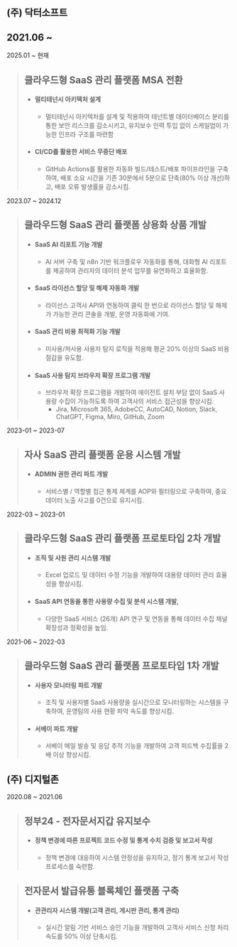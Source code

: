 ## (주) 닥터소프트
## 2021.06 ~

2025.01 ~ 현재
> ## 클라우드형 SaaS 관리 플랫폼 MSA 전환
> * #### 멀티테넌시 아키텍처 설계
>   * 멀티테넌시 아키텍처를 설계 및 적용하여 테넌트별 데이터베이스 분리를 통한 보안 리스크를 감소시키고, 유지보수 인력 투입 없이 스케일업이 가능한 인프라 구조를 마련함
> * #### CI/CD를 활용한 서비스 무중단 배포
>   * GitHub Actions를 활용한 자동화 빌드/테스트/배포 파이프라인을 구축하여, 배포 소요 시간을 기존 30분에서 5분으로 단축(80% 이상 개선)하고, 배포 오류 발생률을 감소시킴.

2023.07 ~ 2024.12
> ## 클라우드형 SaaS 관리 플랫폼 상용화 상품 개발
> * #### SaaS AI 리포트 기능 개발
>   * AI 서버 구축 및 n8n 기반 워크플로우 자동화를 통해, 대화형 AI 리포트를 제공하여 관리자의 데이터 분석 업무를 유연화하고 효율화함.
> * #### SaaS 라이선스 할당 및 해제 자동화 개발
>   * 라이선스 고객사 API와 연동하여 클릭 한 번으로 라이선스 할당 및 해제가 가능한 관리 콘솔을 개발, 운영 자동화에 기여.
> * #### SaaS 관리 비용 최적화 기능 개발
>   * 미사용/저사용 사용자 탐지 로직을 적용해 평균 20% 이상의 SaaS 비용 절감을 유도함.
> * #### SaaS 사용 탐지 브라우저 확장 프로그램 개발
>   * 브라우저 확장 프로그램을 개발하여 에이전트 설치 부담 없이 SaaS 사용량 수집이 가능하도록 하여 고객사의 서비스 접근성을 향상시킴.
>     * Jira, Microsoft 365, AdobeCC, AutoCAD, Notion, Slack, ChatGPT, Figma, Miro, GitHub, Zoom

2023-01 ~ 2023-07
> ## 자사 SaaS 관리 플랫폼 운용 시스템 개발
> * #### ADMIN 권한 관리 파트 개발
>   * 서비스별 / 역할별 접근 통제 체계를 AOP와 필터링으로 구축하여, 중요 데이터 노출 사고를 0건으로 유지시킴.

2022-03 ~ 2023-01
> ## 클라우드형 SaaS 관리 플랫폼 프로토타입 2차 개발
> * #### 조직 및 사원 관리 시스템 개발
>   * Excel 업로드 및 데이터 수정 기능을 개발하여 대용량 데이터 관리 효율성을 향상시킴.
> * #### SaaS API 연동을 통한 사용량 수집 및 분석 시스템 개발,
>   * 다양한 SaaS 서비스 (26개) API 연구 및 연동을 통해 데이터 수집 채널 확장성과 정확성을 높임.

2021-06 ~ 2022-03
> ## 클라우드형 SaaS 관리 플랫폼 프로토타입 1차 개발
> * #### 사용자 모니터링 파트 개발
>   * 조직 및 사용자별 SaaS 사용량을 실시간으로 모니터링하는 시스템을 구축하여, 운영팀의 사용 현황 파악 속도를 향상시킴.
> * #### 서베이 파트 개발
>   * 서베이 메일 발송 및 응답 추적 기능을 개발하여 고객 피드백 수집률을 2배 이상 향상시킴.

## (주) 디지털존
2020.08 ~ 2021.06
> ## 정부24 - 전자문서지갑 유지보수
> * #### 정책 변경에 따른 프로젝트 코드 수정 및 통계 수치 검증 및 보고서 작성
>   * 정책 변경에 대응하여 시스템 안정성을 유지하고, 정기 통계 보고서 작성 프로세스를 숙련함.

> ## 전자문서 발급유통 블록체인 플랫폼 구축
> * #### 관관리자 시스템 개발(고객 관리, 게시판 관리, 통계 관리)
>   * 실시간 알림 기반 서비스 승인 기능을 개발하여 고객사 서비스 신청 처리 속도를 50% 이상 단축시킴.
